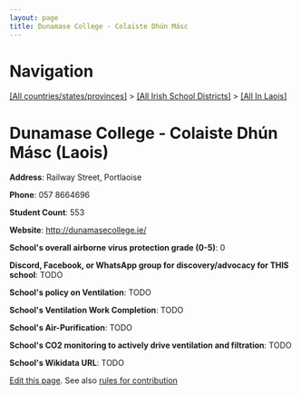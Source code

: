 ```yaml
---
layout: page
title: Dunamase College - Colaiste Dhún Másc
---
```

# Navigation

[[All countries/states/provinces]](../../..) > [[All Irish School Districts]](../..) > [[All In Laois]](..)

# Dunamase College - Colaiste Dhún Másc (Laois)

**Address**: Railway Street, Portlaoise

**Phone**: 057 8664696

**Student Count**: 553

**Website**: <http://dunamasecollege.ie/>

**School's overall airborne virus protection grade (0-5)**: 0

**Discord, Facebook, or WhatsApp group for discovery/advocacy for THIS school**: TODO

**School's policy on Ventilation**: TODO

**School's Ventilation Work Completion**: TODO

**School's Air-Purification**: TODO

**School's CO2 monitoring to actively drive ventilation and filtration**: TODO

**School's Wikidata URL**: TODO


[Edit this page](https://github.com/ventilate-schools/Ireland/edit/main/./Laois/Dunamase_College_-_Colaiste_Dhún_Másc.md). See also [rules for contribution](../../../contribution-rules/)